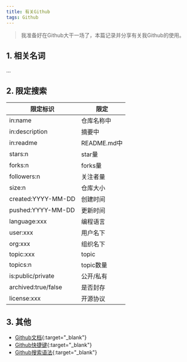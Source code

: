 ```yaml
---
title: 有关Github
tags: Github
---
```


> 我准备好在Github大干一场了，本篇记录并分享有关我Github的使用。

<!--more-->
## 1. 相关名词
...
## 2. 限定搜索

| 限定标识    | 限定        |
| ----------- | ----------- |
| in:name   | 仓库名称中 |
| in:description  | 摘要中  |
| in:readme   | README.md中  |
| stars:n   | star量 |
| forks:n   | forks量 |
| followers:n   | 关注者量 |
| size:n   | 仓库大小 |
| created:YYYY-MM-DD   | 创建时间 |
| pushed:YYYY-MM-DD   | 更新时间 |
| language:xxx   | 编程语言 |
| user:xxx   | 用户名下 |
| org:xxx   | 组织名下 |
| topic:xxx   | topic |
| topics:n   | topic数量 |
| is:public/private   | 公开/私有 |
| archived:true/false   | 是否封存 |
| license:xxx   | 开源协议 |



## 3. 其他
- [Github文档](https://docs.github.com/cn/get-started){:target="_blank"}
- [Github快捷键](https://docs.github.com/cn/get-started/using-github/keyboard-shortcuts){:target="_blank"}
- [Github搜索语法](https://docs.github.com/cn/search-github/getting-started-with-searching-on-github/understanding-the-search-syntax){:target="_blank"}
